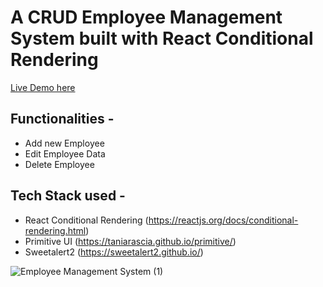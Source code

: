 # A CRUD Employee Management System built with React Conditional Rendering
[Live Demo here](https://anirban-employee-management.netlify.app/)
## Functionalities -
- Add new Employee
- Edit Employee Data
- Delete Employee

## Tech Stack used -
- React Conditional Rendering (https://reactjs.org/docs/conditional-rendering.html)
- Primitive UI (https://taniarascia.github.io/primitive/)
- Sweetalert2 (https://sweetalert2.github.io/)

![Employee Management System (1)](https://user-images.githubusercontent.com/62872224/208251030-3811ee72-8f13-4bba-8466-eff3239d0082.png)
